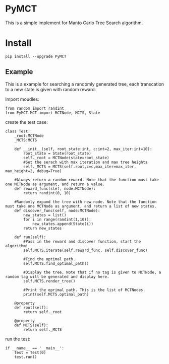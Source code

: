 # PyMCT
This is a simple implement for Manto Carlo Tree Search algorithm.

# Install
    
    pip install --upgrade PyMCT

## Example
This is a example for searching a randomly generated tree, each transcation to a new state is given with random reward.

Import moudles:

    from random import randint
    from PyMCT.MCT import MCTNode, MCTS, State

create the test case:

    class Test:
        _root:MCTNode
        _MCTS:MCTS
        
        def __init__(self, root_state:int, c:int=2, max_iter:int=10):       
            root_state = State(root_state)
            self._root = MCTNode(state=root_state)
            #Set the serach with max iteration and max tree heights
            self._MCTS = MCTS(self.root,c=c,max_iter=max_iter, max_height=2, debug=True)
            
        #Always return a random reward. Note that the function must take one MCTNode as argument, and return a value.
        def reward_func(slef, node:MCTNode):
            return randint(0, 10)
        
        #Randomly expand the tree with new node. Note that the function must take one MCTNode as argument, and return a list of new states.
        def discover_func(self, node:MCTNode):
            new_states = list()
            for i in range(randint(1,10)):
                new_states.append(State(i))
            return new_states

        def run(self):
            #Pass in the reward and discover function, start the algorithm!
            self.MCTS.iterate(self.reward_func, self.discover_func)
            
            #Find the optimal path.
            self.MCTS.find_optimal_path()
            
            #Display the tree, Note that if no tag is given to MCTNode, a random tag will be generated and display here.
            self.MCTS.render_tree()
            
            #Print the oprimal path. This is the list of MCTNodes.
            print(self.MCTS.optimal_path)
        
        @property
        def root(self):
            return self._root
        
        @property
        def MCTS(self):
            return self._MCTS

run the test:

    if __name__ == '__main__':
        test = Test(0)
        test.run()
    

